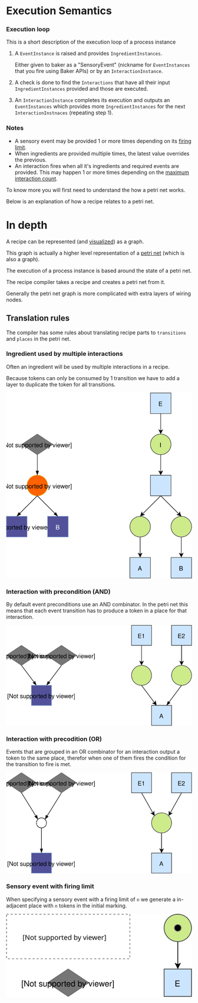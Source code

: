 # Execution Semantics

### Execution loop

This is a short description of the execution loop of a process instance

1. A `EventInstance` is raised and provides `IngredientInstances`.

    Either given to baker as a "SensoryEvent" (nickname for `EventInstances` that you fire using Baker APIs) 
    or by an `InteractionInstance`.

2. A check is done to find the `Interactions` that have all their input `IngredientInstances` provided and those are executed.
3. An `InteractionInstance` completes its execution and outputs an `EventInstances` which provides more `IngredientInstances` 
   for the next `InteractionInstnaces` (repeating step 1).

### Notes

- A sensory event may be provided 1 or more times depending on its [firing limit](recipe-dsl.md#firing-limit).
- When ingredients are provided multiple times, the latest value overrides the previous.
- An interaction fires when all it's ingredients and required events are provided.
    This may happen 1 or more times depending on the [maximum interaction count](recipe-dsl.md#maximum-interaction-count).

To know more you will first need to understand the how a petri net works.

Below is an explanation of how a recipe relates to a petri net.

# In depth

A recipe can be represented (and [visualized](recipe-visualization.md)) as a graph.

This graph is actually a higher level representation of a [petri net](https://en.wikipedia.org/wiki/Petri_net) (which is also a graph).

The execution of a process instance is based around the state of a petri net.

The recipe compiler takes a recipe and creates a petri net from it.

Generally the petri net graph is more complicated with extra layers of wiring nodes.

## Translation rules

The compiler has some rules about translating recipe parts to `transitions` and `places` in the petri net.

### Ingredient used by multiple interactions

Often an ingredient will be used by multiple interactions in a recipe.

Because tokens can only be consumed by 1 transition we have to add a layer to duplicate the token for all transitions.

![](RecipeCompiler-draw.io-MultipleInteractions.svg)

### Interaction with precondition (AND)

By default event preconditions use an AND combinator. In the petri net this means that each event transition has
to produce a token in a place for that interaction.

![](RecipeCompiler-draw.io-ANDPrecondition.svg)

### Interaction with precodition (OR)

Events that are grouped in an OR combinator for an interaction output a token to the same place, therefor when one of 
them fires the condition for the transition to fire is met.

![](RecipeCompiler-draw.io-ORPrecondition.svg)

### Sensory event with firing limit

When specifying a sensory event with a firing limit of `n` we generate a in-adjacent place with `n` tokens in the
initial marking.

![](RecipeCompiler-draw.io-FiringLimit.svg)